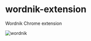 # wordnik-extension
Wordnik Chrome extension

![wordnik](https://cloud.githubusercontent.com/assets/1638576/14514245/db3dd908-01bc-11e6-888d-e8e2d401cdf2.gif)
